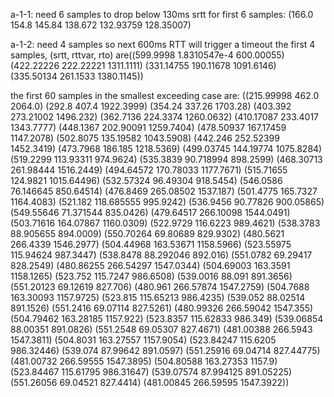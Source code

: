 a-1-1:
need 6 samples to drop below 130ms
srtt for first 6 samples:
(166.0 154.8 145.84 138.672 132.93759 128.35007)


a-1-2:
need 4 samples
 so next 600ms RTT will trigger a timeout
 the first 4 samples, (srtt, rttvar, rto) are((599.9998 1.8310547e-4 600.00055)
                                              (422.22226 222.22221 1311.1111)
                                              (331.14755 190.11678 1091.6146)
                                              (335.50134 261.1533 1380.1145))

the first 60 samples in the smallest exceeding case are:
((215.99998 462.0 2064.0) (292.8 407.4 1922.3999) (354.24 337.26 1703.28)
 (403.392 273.21002 1496.232) (362.7136 224.3374 1260.0632)
 (410.17087 233.4017 1343.7777) (448.1367 202.90091 1259.7404)
 (478.50937 167.17459 1147.2078) (502.8075 135.19582 1043.5908)
 (442.246 252.52399 1452.3419) (473.7968 186.185 1218.5369)
 (499.03745 144.19774 1075.8284) (519.2299 113.93311 974.9624)
 (535.3839 90.718994 898.2599) (468.30713 261.98444 1516.2449)
 (494.64572 170.78033 1177.7671) (515.71655 124.9821 1015.64496)
 (532.57324 96.49304 918.5454) (546.0586 76.146645 850.64514)
 (476.8469 265.08502 1537.187) (501.4775 165.7327 1164.4083)
 (521.182 118.685555 995.9242) (536.9456 90.77826 900.05865)
 (549.55646 71.371544 835.0426) (479.64517 266.10098 1544.0491)
 (503.71616 164.07867 1160.0309) (522.9729 116.6223 989.4621)
 (538.3783 88.905655 894.0009) (550.70264 69.80689 829.9302)
 (480.5621 266.4339 1546.2977) (504.44968 163.53671 1158.5966)
 (523.55975 115.94624 987.3447) (538.8478 88.292046 892.016)
 (551.0782 69.29417 828.2549) (480.86255 266.54297 1547.0344)
 (504.69003 163.3591 1158.1265) (523.752 115.7247 986.6508)
 (539.0016 88.091 891.3656) (551.20123 69.12619 827.706)
 (480.961 266.57874 1547.2759) (504.7688 163.30093 1157.9725)
 (523.815 115.65213 986.4235) (539.052 88.02514 891.1526)
 (551.2416 69.07114 827.5261) (480.99326 266.59042 1547.355)
 (504.79462 163.28185 1157.922) (523.8357 115.62833 986.349)
 (539.06854 88.00351 891.0826) (551.2548 69.05307 827.4671)
 (481.00388 266.5943 1547.3811) (504.8031 163.27557 1157.9054)
 (523.84247 115.6205 986.32446) (539.074 87.99642 891.0597)
 (551.25916 69.04714 827.44775) (481.00732 266.59555 1547.3895)
 (504.80588 163.27353 1157.9) (523.84467 115.61795 986.31647)
 (539.07574 87.994125 891.05225) (551.26056 69.04521 827.4414)
 (481.00845 266.59595 1547.3922))